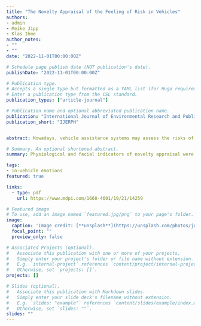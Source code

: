 ```yaml
---
title: "The Novelty Appraisal of the Feeling of Risk in Vehicles"
authors:
- admin
- Meike Jipp
- Klas Ihme
author_notes:
- ""
- ""
date: "2022-11-01T00:00:00Z"

# Schedule page publish date (NOT publication's date).
publishDate: "2022-11-01T00:00:00Z"

# Publication type.
# Accepts a single type but formatted as a YAML list (for Hugo requirements).
# Enter a publication type from the CSL standard.
publication_types: ["article-journal"]

# Publication name and optional abbreviated publication name.
publication: "International Journal of Environmental Research and Public Health"
publication_short: "IJERPH"


abstract: Nowadays, vehicle assistance systems may assess the risks of the traffic situation with the help of advanced sensor technology and optimized algorithms. However, the passengers’ feelings of risk in the vehicle have been mostly neglected. According to the Component Process Model of emotions, during the feeling of risk, novelty is one of the relevant event appraisals leading to particular physiological and facial responses. In order to identify whether or not indicators for novelty appraisal may be used for detecting the feeling of risk of vehicle occupants, we investigated physiological responses and facial expressions of individuals experiencing the feeling of risk with different levels of novelty. This secondary analysis of an earlier simulator study revealed that pupil diameter amplitude, skin conductance level changes, and changes in and amplitude of activity in facial expressions (the inner and outer brow raiser, brow lowerer, upper lid raiser and lid tightener) were correlated with the reduction in the novelty, suggesting that they could indicate the novelty of the feeling of risk of vehicle occupants. Hence, this research provides evidence for the novelty appraisal of the feeling of risk. Furthermore, it informs research on affect-aware systems to identify and reduce the feeling of risk of vehicle occupants in order to help to keep trust in automated vehicles high.

# Summary. An optional shortened abstract.
summary: Physiological and facial indicators of novelty appraisal were linked to the feeling of risk in vehicle occupants, providing insights for developing affect-aware systems that help maintain trust in automated vehicles.

tags:
- in-vehicle emotions
featured: true

links:
  - type: pdf
    url: https://www.mdpi.com/1660-4601/19/21/14259

# Featured image
# To use, add an image named `featured.jpg/png` to your page's folder. 
image:
  caption: 'Image credit: [**unsplash**](https://unsplash.com/photos/jdD8gXaTZsc)'
  focal_point: ""
  preview_only: false

# Associated Projects (optional).
#   Associate this publication with one or more of your projects.
#   Simply enter your project's folder or file name without extension.
#   E.g. `internal-project` references `content/project/internal-project/index.md`.
#   Otherwise, set `projects: []`.
projects: []

# Slides (optional).
#   Associate this publication with Markdown slides.
#   Simply enter your slide deck's filename without extension.
#   E.g. `slides: "example"` references `content/slides/example/index.md`.
#   Otherwise, set `slides: ""`.
slides: ""
---
```


